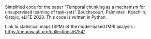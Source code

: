 Simplified code for the paper "Temporal chunking as a mechanism for unsupervised learning of task-sets" Bouchacourt, Palminteri, Koechlin, Ostojic, eLIFE 2020. This code is written in Python.

Link to statistical maps (SPM) of the model-based fMRI analysis : https://neurovault.org/collections/6754/
